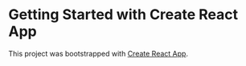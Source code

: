 # Getting Started with Create React App

  
This project was bootstrapped with [Create React App](https://github.com/facebook/create-react-app). 
 
 
 
